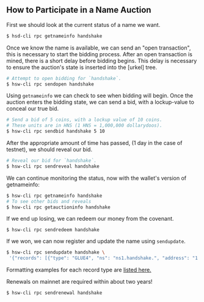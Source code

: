 ## How to Participate in a Name Auction

First we should look at the current status of a name we want.

``` bash
$ hsd-cli rpc getnameinfo handshake
```

Once we know the name is available, we can send an "open transaction", this is
necessary to start the bidding process. After an open transaction is mined,
there is a short delay before bidding begins. This delay is necessary to ensure
the auction's state is inserted into the [urkel] tree.

``` bash
# Attempt to open bidding for `handshake`.
$ hsw-cli rpc sendopen handshake
```

Using `getnameinfo` we can check to see when bidding will begin. Once the
auction enters the bidding state, we can send a bid, with a lockup-value to
conceal our true bid.

``` bash
# Send a bid of 5 coins, with a lockup value of 10 coins.
# These units are in HNS (1 HNS = 1,000,000 dollarydoos).
$ hsw-cli rpc sendbid handshake 5 10
```

After the appropriate amount of time has passed, (1 day in the case of
testnet), we should reveal our bid.

``` bash
# Reveal our bid for `handshake`.
$ hsw-cli rpc sendreveal handshake
```

We can continue monitoring the status, now with the wallet's version of
getnameinfo:

``` bash
$ hsw-cli rpc getnameinfo handshake
# To see other bids and reveals
$ hsw-cli rpc getauctioninfo handshake
```

If we end up losing, we can redeem our money from the covenant.

```
$ hsw-cli rpc sendredeem handshake
```

If we won, we can now register and update the name using `sendupdate`.

``` bash
$ hsw-cli rpc sendupdate handshake \
 '{"records": [{"type": "GLUE4", "ns": "ns1.handshake.", "address": "1.2.3.4"}]}'
```

Formatting examples for each record type are
[listed here.](https://github.com/handshake-org/hsd/blob/6afb72bb42cb05d52835eb36bf8ae3f9fbf9f3e0/test/resource-test.js#L9-L46)

Renewals on mainnet are required within about two years!

``` bash
$ hsw-cli rpc sendrenewal handshake
```
